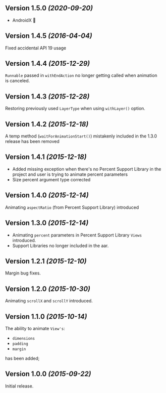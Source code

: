 Version 1.5.0 *(2020-09-20)*
----------------------------

* AndroidX :tada:

Version 1.4.5 *(2016-04-04)*
----------------------------

Fixed accidental API 19 usage

Version 1.4.4 *(2015-12-29)*
----------------------------

`Runnable` passed in `withEndAction` no longer getting called when animation is canceled.

Version 1.4.3 *(2015-12-28)*
----------------------------

Restoring previously used `LayerType` when using `withLayer()` option.

Version 1.4.2 *(2015-12-18)*
----------------------------

A temp method (`waitForAnimationStart()`) mistakenly included in the 1.3.0 release has been removed

Version 1.4.1 *(2015-12-18)*
----------------------------

 * Added missing exception when there's no Percent Support Library in the project and user is trying to animate percent parameters
 * Size percent argument type corrected

Version 1.4.0 *(2015-12-14)*
----------------------------

Animating `aspectRatio` (from Percent Support Library) introduced

 Version 1.3.0 *(2015-12-14)*
----------------------------

 * Animating `percent` parameters in Percent Support Library `Views` introduced.
 * Support Libraries no longer included in the aar.

Version 1.2.1 *(2015-12-10)*
----------------------------

Margin bug fixes.

Version 1.2.0 *(2015-10-30)*
----------------------------

Animating `scrollX` and `scrollY` introduced.

Version 1.1.0 *(2015-10-14)*
----------------------------

The ability to animate `View's`:

 * `dimensions`
 * `padding`
 * `margin`

has been added;

Version 1.0.0 *(2015-09-22)*
----------------------------

Initial release.
